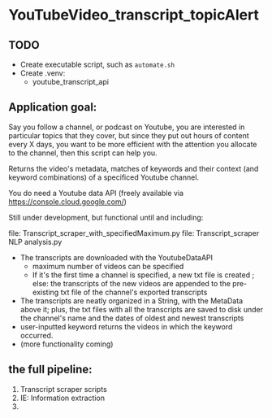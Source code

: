 # YouTubeVideo_transcript_topicAlert


## TODO
- Create executable script, such as `automate.sh`
- Create .venv:
    - youtube_transcript_api


## Application goal:

  Say you follow a channel, or podcast on Youtube, you are interested in particular topics that they cover, but since they put out hours of content every X days, you want to be more efficient with the attention you allocate to the channel, then this script can help you. 

 Returns the video's metadata, matches of keywords and their context (and keyword combinations) of a specificed Youtube channel. 
 
 You do need a Youtube data API (freely available via https://console.cloud.google.com/)
 
Still under development, but functional until and including: 

file: Transcript_scraper_with_specifiedMaximum.py
file: Transcript_scraper NLP analysis.py

* The transcripts are downloaded with the YoutubeDataAPI
  + maximum number of videos can be specified
  + If it's the first time a channel is specified, a new txt file is created ; else: the transcripts of the new videos are appended to the pre-existing txt file of the channel's exported transcripts
* The transcripts are neatly organized in a String, with the MetaData above it; plus, the txt files with all the transcripts are saved to disk under the channel's name and the dates of oldest and newest transcripts
* user-inputted keyword returns the videos in which the keyword occurred. 
* (more functionality coming)


## the full pipeline:
1. Transcript scraper scripts
2. IE: Information extraction
3. 

 
